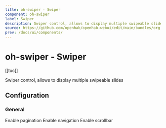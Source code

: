 ```yaml
---
title: oh-swiper - Swiper
component: oh-swiper
label: Swiper
description: Swiper control, allows to display multiple swipeable slides
source: https://github.com/openhab/openhab-webui/edit/main/bundles/org.openhab.ui/doc/components/oh-swiper.md
prev: /docs/ui/components/
---
```


# oh-swiper - Swiper

<!-- Put a screenshot here if relevant:
![](./images/oh-swiper/header.jpg)
-->

[[toc]]

<!-- Note: you can overwrite the definition-provided description and add your own intro/additional sections instead -->
<!-- DO NOT REMOVE the following comments if you intend to keep the definition-provided description -->
<!-- GENERATED componentDescription -->
Swiper control, allows to display multiple swipeable slides
<!-- GENERATED /componentDescription -->

## Configuration

<!-- DO NOT REMOVE the following comments -->
<!-- GENERATED props -->
### General
<div class="props">
<PropGroup label="General">
<PropBlock type="BOOLEAN" name="pagination" label="Pagination">
  <PropDescription>
    Enable pagination
  </PropDescription>
</PropBlock>
<PropBlock type="BOOLEAN" name="navigation" label="Navigation">
  <PropDescription>
    Enable navigation
  </PropDescription>
</PropBlock>
<PropBlock type="BOOLEAN" name="scrollbar" label="Scrollbar">
  <PropDescription>
    Enable scrollbar
  </PropDescription>
</PropBlock>
</PropGroup>
</div>


<!-- GENERATED /props -->

<!-- If applicable describe how properties are forwarded to a underlying component from Framework7, ECharts, etc.:
### Inherited Properties

-->

<!-- If applicable describe the slots recognized by the component and what they represent:
### Slots

#### `default`

The contents of the oh-swiper.

-->

<!-- Add as many examples as desired - put the YAML in a details container when it becomes too long (~150/200+ lines):
## Examples

### Example 1

![](./images/oh-swiper/example1.jpg)

```yaml
component: oh-swiper
config:
  prop1: value1
  prop2: value2
```

### Example 2

![](./images/oh-swiper/example2.jpg)

::: details YAML
```yaml
component: oh-swiper
config:
  prop1: value1
  prop2: value2
slots
```
:::

-->

<!-- Try to clean up URLs to the forum (https://community.openhab.org/t/<threadID>[/<postID>] should suffice)
## Community Resources

- [Community Post 1](https://community.openhab.org/t/12345)
- [Community Post 2](https://community.openhab.org/t/23456)
-->
